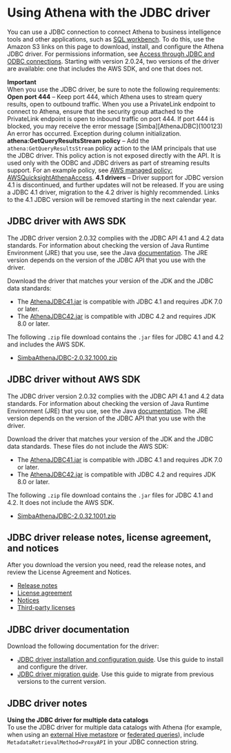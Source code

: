 # Using Athena with the JDBC driver<a name="connect-with-jdbc"></a>

You can use a JDBC connection to connect Athena to business intelligence tools and other applications, such as [SQL workbench](http://www.sql-workbench.eu/downloads.html)\. To do this, use the Amazon S3 links on this page to download, install, and configure the Athena JDBC driver\. For permissions information, see [Access through JDBC and ODBC connections](policy-actions.md)\. Starting with version 2\.0\.24, two versions of the driver are available: one that includes the AWS SDK, and one that does not\.

**Important**  
When you use the JDBC driver, be sure to note the following requirements:  
**Open port 444** – Keep port 444, which Athena uses to stream query results, open to outbound traffic\. When you use a PrivateLink endpoint to connect to Athena, ensure that the security group attached to the PrivateLink endpoint is open to inbound traffic on port 444\. If port 444 is blocked, you may receive the error message \[Simba\]\[AthenaJDBC\]\(100123\) An error has occurred\. Exception during column initialization\. 
**athena:GetQueryResultsStream policy** – Add the `athena:GetQueryResultsStream` policy action to the IAM principals that use the JDBC driver\. This policy action is not exposed directly with the API\. It is used only with the ODBC and JDBC drivers as part of streaming results support\. For an example policy, see [AWS managed policy: AWSQuicksightAthenaAccess](managed-policies.md#awsquicksightathenaaccess-managed-policy)\. 
**4\.1 drivers** – Driver support for JDBC version 4\.1 is discontinued, and further updates will not be released\. If you are using a JDBC 4\.1 driver, migration to the 4\.2 driver is highly recommended\. Links to the 4\.1 JDBC version will be removed starting in the next calendar year\. 

## JDBC driver with AWS SDK<a name="download-the-jdbc-driver"></a>

The JDBC driver version 2\.0\.32 complies with the JDBC API 4\.1 and 4\.2 data standards\. For information about checking the version of Java Runtime Environment \(JRE\) that you use, see the Java [documentation](https://www.java.com/en/download/help/version_manual.html)\. The JRE version depends on the version of the JDBC API that you use with the driver\.

Download the driver that matches your version of the JDK and the JDBC data standards:
+ The [AthenaJDBC41\.jar](https://s3.amazonaws.com/athena-downloads/drivers/JDBC/SimbaAthenaJDBC-2.0.32.1000/AthenaJDBC41.jar) is compatible with JDBC 4\.1 and requires JDK 7\.0 or later\.
+ The [AthenaJDBC42\.jar](https://s3.amazonaws.com/athena-downloads/drivers/JDBC/SimbaAthenaJDBC-2.0.32.1000/AthenaJDBC42.jar) is compatible with JDBC 4\.2 and requires JDK 8\.0 or later\.

The following `.zip` file download contains the `.jar` files for JDBC 4\.1 and 4\.2 and includes the AWS SDK\.
+ [SimbaAthenaJDBC\-2\.0\.32\.1000\.zip](https://s3.amazonaws.com/athena-downloads/drivers/JDBC/SimbaAthenaJDBC-2.0.32.1000/SimbaAthenaJDBC-2.0.32.1000.zip)

## JDBC driver without AWS SDK<a name="download-the-jdbc-driver-no-sdk"></a>

The JDBC driver version 2\.0\.32 complies with the JDBC API 4\.1 and 4\.2 data standards\. For information about checking the version of Java Runtime Environment \(JRE\) that you use, see the Java [documentation](https://www.java.com/en/download/help/version_manual.html)\. The JRE version depends on the version of the JDBC API that you use with the driver\.

Download the driver that matches your version of the JDK and the JDBC data standards\. These files do not include the AWS SDK:
+ The [AthenaJDBC41\.jar](https://s3.amazonaws.com/athena-downloads/drivers/JDBC/SimbaAthenaJDBC-2.0.32.1001/AthenaJDBC41.jar) is compatible with JDBC 4\.1 and requires JDK 7\.0 or later\.
+ The [AthenaJDBC42\.jar](https://s3.amazonaws.com/athena-downloads/drivers/JDBC/SimbaAthenaJDBC-2.0.32.1001/AthenaJDBC42.jar) is compatible with JDBC 4\.2 and requires JDK 8\.0 or later\.

The following `.zip` file download contains the `.jar` files for JDBC 4\.1 and 4\.2\. It does not include the AWS SDK\.
+ [SimbaAthenaJDBC\-2\.0\.32\.1001\.zip](https://s3.amazonaws.com/athena-downloads/drivers/JDBC/SimbaAthenaJDBC-2.0.32.1001/SimbaAthenaJDBC-2.0.32.1001.zip)

## JDBC driver release notes, license agreement, and notices<a name="atelong-jdbc-driver-license-agreement"></a>

After you download the version you need, read the release notes, and review the License Agreement and Notices\. 
+ [Release notes](https://s3.amazonaws.com/athena-downloads/drivers/JDBC/SimbaAthenaJDBC-2.0.32.1000/docs/release-notes.txt)
+ [License agreement](https://s3.amazonaws.com/athena-downloads/drivers/JDBC/SimbaAthenaJDBC-2.0.32.1000/docs/LICENSE.txt)
+ [Notices](https://s3.amazonaws.com/athena-downloads/drivers/JDBC/SimbaAthenaJDBC-2.0.32.1000/docs/NOTICES.txt)
+ [Third\-party licenses](https://s3.amazonaws.com/athena-downloads/drivers/JDBC/SimbaAthenaJDBC-2.0.32.1000/docs/third-party-licenses.txt)

## JDBC driver documentation<a name="documentation-jdbc"></a>

Download the following documentation for the driver:
+ [JDBC driver installation and configuration guide](https://s3.amazonaws.com/athena-downloads/drivers/JDBC/SimbaAthenaJDBC-2.0.32.1000/docs/Simba+Amazon+Athena+JDBC+Connector+Install+and+Configuration+Guide.pdf)\. Use this guide to install and configure the driver\.
+ [JDBC driver migration guide](https://s3.amazonaws.com/athena-downloads/drivers/JDBC/SimbaAthenaJDBC-2.0.32.1000/docs/Simba+Amazon+Athena+JDBC+Connector+Migration+Guide.pdf)\. Use this guide to migrate from previous versions to the current version\.

## JDBC driver notes<a name="connect-with-jdbc-configuration"></a>

**Using the JDBC driver for multiple data catalogs**  
 To use the JDBC driver for multiple data catalogs with Athena \(for example, when using an [external Hive metastore](connect-to-data-source-hive.md) or [federated queries](connect-to-a-data-source.md)\), include `MetadataRetrievalMethod=ProxyAPI` in your JDBC connection string\.